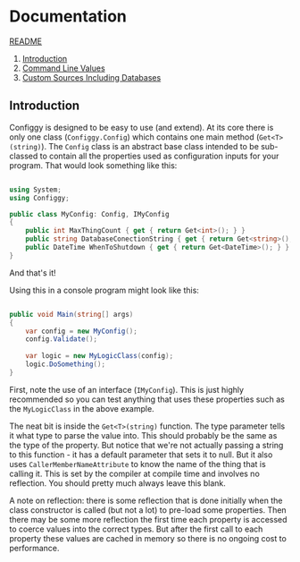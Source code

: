 # Documentation

[README](../README.md)

1. [Introduction](Introduction.md)
2. [Command Line Values](CommandLine.md)
3. [Custom Sources Including Databases](CustomSources.md)

## Introduction

Configgy is designed to be easy to use (and extend). At its core there is only one class (`Configgy.Config`) which contains one main method (`Get<T>(string)`). The `Config` class is an abstract base class intended to be sub-classed to contain all the properties used as configuration inputs for your program. That would look something like this:

```csharp

using System;
using Configgy;

public class MyConfig: Config, IMyConfig
{   
    public int MaxThingCount { get { return Get<int>(); } }        
    public string DatabaseConectionString { get { return Get<string>(); } }        
    public DateTime WhenToShutdown { get { return Get<DateTime>(); } }
}

```

And that's it!

Using this in a console program might look like this:

```csharp

public void Main(string[] args)
{
    var config = new MyConfig();
    config.Validate();
    
    var logic = new MyLogicClass(config);
    logic.DoSomething();
}

```

First, note the use of an interface (`IMyConfig`). This is just highly recommended so you can test anything that uses these properties such as the `MyLogicClass` in the above example.

The neat bit is inside the `Get<T>(string)` function. The type parameter tells it what type to parse the value into. This should probably be the same as the type of the property. But notice that we're not actually passing a string to this function - it has a default parameter that sets it to null. But it also uses `CallerMemberNameAttribute` to know the name of the thing that is calling it. This is set by the compiler at compile time and involves no reflection. You should pretty much always leave this blank.

A note on reflection: there is some reflection that is done initially when the class constructor is called (but not a lot) to pre-load some properties. Then there may be some more reflection the first time each property is accessed to coerce values into the correct types. But after the first call to each property these values are cached in memory so there is no ongoing cost to performance.

